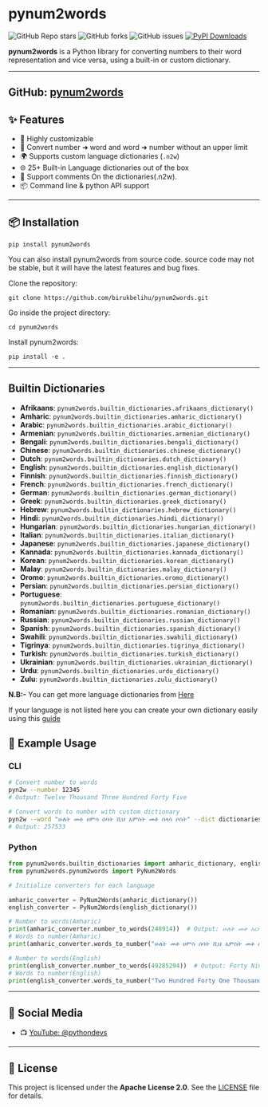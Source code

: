 # pynum2words

![GitHub Repo stars](https://img.shields.io/github/stars/BirukBelihu/pynum2words)
![GitHub forks](https://img.shields.io/github/forks/BirukBelihu/pynum2words)
![GitHub issues](https://img.shields.io/github/issues/BirukBelihu/pynum2words)
[![PyPI Downloads](https://static.pepy.tech/badge/pynum2words)](https://pepy.tech/projects/pynum2words)

**pynum2words** is a Python library for converting numbers to their word representation and vice versa, using a built-in or custom dictionary.

---
GitHub: [pynum2words](https://github.com/BirukBelihu/pynum2words)
---

## ✨ Features

- 🔧 Highly customizable
- 🔢 Convert number ➜ word and word ➜ number without an upper limit
- 🌍 Supports custom language dictionaries (`.n2w`)
- 🌐 25+ Built-in Language dictionaries out of the box
- 🚀 Support comments On the dictionaries(.n2w).  
- 📦 Command line & python API support

---

## 📦 Installation

```
pip install pynum2words
```

You can also install pynum2words from source code. source code may not be stable, but it will have the latest features and bug fixes.

Clone the repository:

```
git clone https://github.com/birukbelihu/pynum2words.git
```

Go inside the project directory:

```
cd pynum2words
```

Install pynum2words:

```
pip install -e .
```

---

## Builtin Dictionaries

- **Afrikaans**: `pynum2words.builtin_dictionaries.afrikaans_dictionary()`
- **Amharic**: `pynum2words.builtin_dictionaries.amharic_dictionary()`
- **Arabic**: `pynum2words.builtin_dictionaries.arabic_dictionary()`
- **Armenian**: `pynum2words.builtin_dictionaries.armenian_dictionary()`
- **Bengali**: `pynum2words.builtin_dictionaries.bengali_dictionary()`
- **Chinese**: `pynum2words.builtin_dictionaries.chinese_dictionary()`
- **Dutch**: `pynum2words.builtin_dictionaries.dutch_dictionary()`
- **English**: `pynum2words.builtin_dictionaries.english_dictionary()`
- **Finnish**: `pynum2words.builtin_dictionaries.finnish_dictionary()`
- **French**: `pynum2words.builtin_dictionaries.french_dictionary()`
- **German**: `pynum2words.builtin_dictionaries.german_dictionary()`
- **Greek**: `pynum2words.builtin_dictionaries.greek_dictionary()`
- **Hebrew**: `pynum2words.builtin_dictionaries.hebrew_dictionary()`
- **Hindi**: `pynum2words.builtin_dictionaries.hindi_dictionary()`
- **Hungarian**: `pynum2words.builtin_dictionaries.hungarian_dictionary()`
- **Italian**: `pynum2words.builtin_dictionaries.italian_dictionary()`
- **Japanese**: `pynum2words.builtin_dictionaries.japanese_dictionary()`
- **Kannada**: `pynum2words.builtin_dictionaries.kannada_dictionary()`
- **Korean**: `pynum2words.builtin_dictionaries.korean_dictionary()`
- **Malay**: `pynum2words.builtin_dictionaries.malay_dictionary()`
- **Oromo**: `pynum2words.builtin_dictionaries.oromo_dictionary()`
- **Persian**: `pynum2words.builtin_dictionaries.persian_dictionary()`
- **Portuguese**: `pynum2words.builtin_dictionaries.portuguese_dictionary()`
- **Romanian**: `pynum2words.builtin_dictionaries.romanian_dictionary()`
- **Russian**: `pynum2words.builtin_dictionaries.russian_dictionary()`
- **Spanish**: `pynum2words.builtin_dictionaries.spanish_dictionary()`
- **Swahili**: `pynum2words.builtin_dictionaries.swahili_dictionary()`
- **Tigrinya**: `pynum2words.builtin_dictionaries.tigrinya_dictionary()`
- **Turkish**: `pynum2words.builtin_dictionaries.turkish_dictionary()`
- **Ukrainian**: `pynum2words.builtin_dictionaries.ukrainian_dictionary()`
- **Urdu**: `pynum2words.builtin_dictionaries.urdu_dictionary()`
- **Zulu**: `pynum2words.builtin_dictionaries.zulu_dictionary()`

**N.B:-** You can get more language dictionaries from [Here](https://github.com/birukbelihu/pynum2words-dictionaries)

If your language is not listed here you can create your own dictionary easily using this [guide](https://github.com/birukbelihu/pynum2words-language-packs?tab=readme-ov-file#how-to-create-a-language-dictionary)

## 🧠 Example Usage

### CLI

```bash
# Convert number to words
pyn2w --number 12345
# Output: Twelve Thousand Three Hundred Forty Five

# Convert words to number with custom dictionary
pyn2w --word "ሁለት መቶ ሀምሳ ሰባት ሺህ አምስት መቶ ሰላሳ ሶስት" --dict dictionaries/amharic.n2w
# Output: 257533
```

### Python

```python
from pynum2words.builtin_dictionaries import amharic_dictionary, english_dictionary
from pynum2words.pynum2words import PyNum2Words

# Initialize converters for each language

amharic_converter = PyNum2Words(amharic_dictionary())
english_converter = PyNum2Words(english_dictionary())

# Number to words(Amharic)
print(amharic_converter.number_to_words(248914))  # Output: ሁለት መቶ አርባ ስምንት ሺህ ዘጠኝ መቶ አስር አራት
# Words to number(Amharic)
print(amharic_converter.words_to_number("ሁለት መቶ ሀምሳ ሰባት ሺህ አምስት መቶ ሰላሳ ሶስት"))  # Output: 257533

# Number to words(English)
print(english_converter.number_to_words(49285294))  # Output: Forty Nine Million Two Hundred Eighty Five Thousand Two Hundred Ninety Four
# Words to number(English)
print(english_converter.words_to_number("Two Hundred Forty One Thousand Eight Hundred Forty One"))  # Output: 241841
```

---

## 📢 Social Media

- 📺 [YouTube: @pythondevs](https://youtube.com/@pythondevs?si=_CZxaEBwDkQEj4je)

---

## 📄 License

This project is licensed under the **Apache License 2.0**. See the [LICENSE](LICENSE) file for details.